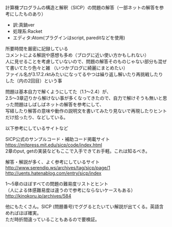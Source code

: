 計算機プログラムの構造と解釈（SICP）の問題の解答（一部ネットの解答を参考にしたものあり）  

* 訳:真鍋ver
* 処理系:Racket
* エディタ:Atom(プラグインはscript, pareditなどを使用)

所要時間を厳密に記録している  
コメントによる解説や感想も多め（ブログに近い使い方かもしれない）  
人に見せることを考慮していないので、問題の解答そのものじゃない部分も混ぜて書いてたり色々と雑
（いつかブログに綺麗にまとめたい）    
ファイル名が3.17.2.rktみたいになってるやつは繰り返し解いたり再挑戦したりした（内の2回目）という事  

問題は基本自力で解くようにしてた（1.1〜2.4）が、  
2.5〜3章辺りから解けない事が多くなってきたので、自力で解けそうも無いと思った問題はしばしばネットの解答を参考にして、  
写経したり解答の意味や動作の説明文を書いてみたり見ないで再現したりヒントだけ拾ったり、などしている。

以下参考にしているサイトなど  

SICP公式のサンプルコード・補助コード掲載サイト  
<https://mitpress.mit.edu/sicp/code/index.html>  
2章のput, getの実装などもここで入手できてお手軽。これは知るべき。  

解答・解説が多く、よく参考にしているサイト  
<http://www.serendip.ws/archives/tag/sicp/page/1>  
<http://uents.hatenablog.com/entry/sicp/index>  

1〜5章のほぼすべての問題の難易度リストとヒント  
（人による体感難易度は違うので参考にならないケースもある）  
<http://kinokoru.jp/archives/584>  

他にもたくさん。SICP (問題番号)でググるとたいてい解説が出てくる。英語含めればほぼ確実。  
ただ時折間違っていることもあるので要検証。  
